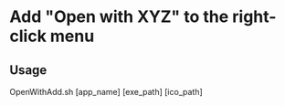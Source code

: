 # Add "Open with XYZ" to the right-click menu

## Usage

OpenWithAdd.sh [app_name] [exe_path] [ico_path]
